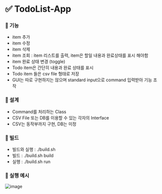 # ✅ TodoList-App

### 🔮 기능
 - item 추가
 - item 수정
 - item 삭제
 - item 조회
       : item 리스트를 출력, item은 할일 내용과 완료상태를 표시 해야함
 - item 완료 상태 변경 (toggle)
 - Todo item은 간단히 내용과 완료 상태를 표시
 - Todo item 들은 csv file 형태로 저장
 - GUI는 따로 구현하지는 않으며 standard input으로 command 입력받아 기능 조작


### 🔮 설계
 - Command를 처리하는 Class
 - CSV File 또는 DB를 이용할 수 있는 각자의 Interface
 - CSV는 동작부까지 구현, DB는 미정

### 🔮 빌드
 - 빌드와 실행 : ./build.sh
 - 빌드 : ./build.sh build
 - 실행 : ./build.sh run

### 🔮 실행 예시
![image](https://user-images.githubusercontent.com/56015264/177896505-1e44dd63-6dec-48f7-93c6-130a7ef882c6.png)
